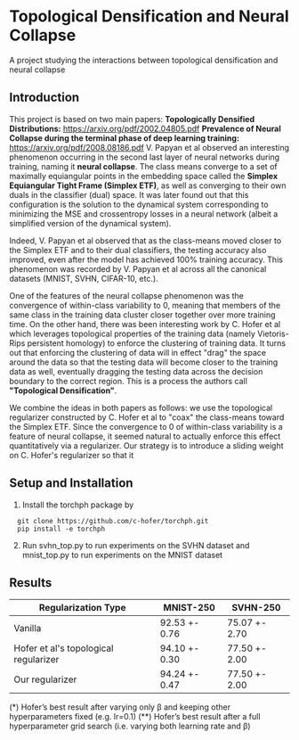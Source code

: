 # Topological Densification and Neural Collapse
 A project studying the interactions between topological densification and neural collapse
 
 ## Introduction
 This project is based on two main papers: 
 **Topologically Densified Distributions:** https://arxiv.org/pdf/2002.04805.pdf 
 **Prevalence of Neural Collapse during the terminal phase of deep learning training:** https://arxiv.org/pdf/2008.08186.pdf
V. Papyan et al observed an interesting phenomenon occurring in the second last layer of neural networks during training, naming it **neural collapse**. The class means converge to a set of maximally equiangular points in the embedding space called the **Simplex Equiangular Tight Frame (Simplex ETF)**, as well as converging to their own duals in the classifier (dual) space. It was later found out that this configuration is the solution to the dynamical system corresponding to minimizing the MSE and crossentropy losses in a neural network (albeit a simplified version of the dynamical system). 

Indeed, V. Papyan et al observed that as the class-means moved closer to the Simplex ETF and to their dual classifiers, the testing accuracy also improved, even after the model has achieved 100% training accuracy. This phenomenon was recorded by V. Papyan et al across all the canonical datasets (MNIST, SVHN, CIFAR-10, etc.).

One of the features of the neural collapse phenomenon was the convergence of within-class variability to 0, meaning that members of the same class in the training data cluster closer together over more training time. On the other hand, there was been interesting work by C. Hofer et al which leverages topological properties of the training data (namely Vietoris-Rips persistent homology) to enforce the clustering of training data. It turns out that enforcing the clustering of data will in effect "drag" the space around the data so that the testing data will become closer to the training data as well, eventually dragging the testing data across the decision boundary to the correct region. This is a process the authors call **"Topological Densification"**.

We combine the ideas in both papers as follows: we use the topological regularizer constructed by C. Hofer et al to "coax" the class-means toward the Simplex ETF. Since the convergence to 0 of within-class variability is a feature of neural collapse, it seemed natural to actually enforce this effect quantitatively via a regularizer.
Our strategy is to introduce a sliding weight on C. Hofer's regularizer so that it 

 
 ## Setup and Installation
 1. Install the torchph package by 
```
  git clone https://github.com/c-hofer/torchph.git
  pip install -e torchph
  ```
 2. Run svhn_top.py to run experiments on the SVHN dataset and 
    mnist_top.py to run experiments on the MNIST dataset

## Results

| Regularization Type  | MNIST-250 | SVHN-250 |
| ------------- | ------------- | ---------|
| Vanilla  | 92.53 +- 0.76| 75.07 +- 2.70 |
| Hofer et al's topological regularizer | 94.10 +- 0.30   | 77.50 +- 2.00  |
| Our regularizer  | 94.24 +- 0.47  | 77.50 +- 2.00  |

(*) Hofer’s best result after varying only β and keeping other hyperparameters fixed (e.g. lr=0.1)
(**) Hofer’s best result after a full hyperparameter grid search (i.e. varying both learning rate and β)
